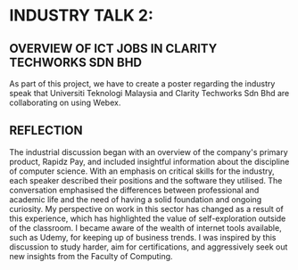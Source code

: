 # INDUSTRY TALK 2:

## OVERVIEW OF ICT JOBS IN CLARITY TECHWORKS SDN BHD

As part of this project, we have to create a poster regarding the industry speak that Universiti Teknologi Malaysia and Clarity Techworks Sdn Bhd are collaborating on using Webex.

## REFLECTION

The industrial discussion began with an overview of the company's primary product, Rapidz Pay, and included insightful information about the discipline of computer science. With an emphasis on critical skills for the industry, each speaker described their positions and the software they utilised. The conversation emphasised the differences between professional and academic life and the need of having a solid foundation and ongoing curiosity. My perspective on work in this sector has changed as a result of this experience, which has highlighted the value of self-exploration outside of the classroom. I became aware of the wealth of internet tools available, such as Udemy, for keeping up of business trends. I was inspired by this discussion to study harder, aim for certifications, and aggressively seek out new insights from the Faculty of Computing.
